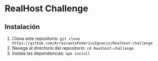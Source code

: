 # RealHost Challenge

## Instalación

1. Clona este repositorio: `git clone https://github.com/ArrascaetaFedericoIgnacio/Realhost-challenge`
2. Navega al directorio del repositorio: `cd Realhost-challenge`
3. Instala las dependencias: `npm install`
